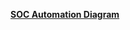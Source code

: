 
[**SOC Automation Diagram**](https://github.com/your-username/your-repository/blob/main/SOC%20Automation%20Diagram.pdf)
